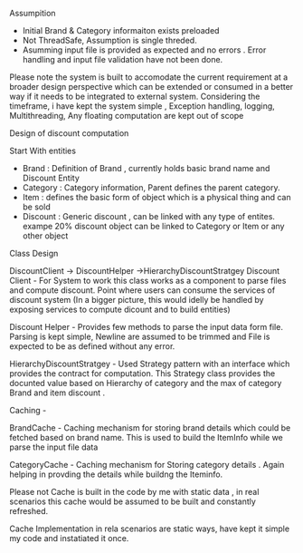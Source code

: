
Assumpition

- Initial Brand & Category informaiton exists preloaded
- Not ThreadSafe, Assumption is single threded.
- Asumming input file is provided as expected and no errors . Error handling and input file validation have not been done.

Please note the system is built to accomodate the current requirement at a broader design perspective which can be extended or consumed in a better way if it needs to be integrated to external system.
Considering the timeframe, i have kept the system simple , Exception handling, logging,  Multithreading, Any floating computation are kept out of scope

Design of discount computation

Start With entities
- Brand : Definition of Brand , currently holds basic brand name and Discount Entity
- Category : Category information, Parent defines the parent category.
- Item : defines the basic form of object which is a physical thing and can be sold
- Discount : Generic discount , can be linked with any type of entites. exampe 20% discount object can be linked to Category or Item or any other object


Class Design

DiscountClient -> DiscountHelper 
               ->HierarchyDiscountStratgey
Discount Client - For System to work this class works as a component to parse files and compute discount. Point where users can consume the services of discount system (In a bigger picture, this would idelly be handled by exposing services to compute dicount and to build entities)

Discount Helper - Provides few methods to parse the input data form file. Parsing is kept simple, Newline are assumed to be trimmed and File  is expected to be as defined without any error.

HierarchyDiscountStratgey - Used Strategy pattern with an interface which provides the contract for computation. This Strategy class provides the docunted value based on Hierarchy of category and the max of category Brand and item discount .


Caching - 

BrandCache - Caching mechanism for storing brand details which could be fetched based on brand name. This is used to build the ItemInfo while we parse the input file data

CategoryCache - Caching mechanism for Storing category details . Again helping in provding the details while buildng the Iteminfo.

Please not Cache is built in the code by me with static data , in real scenarios this cache would be assumed to be built and constantly refreshed.

Cache Implementation in rela scenarios are static ways, have kept it simple my code and instatiated it once.
